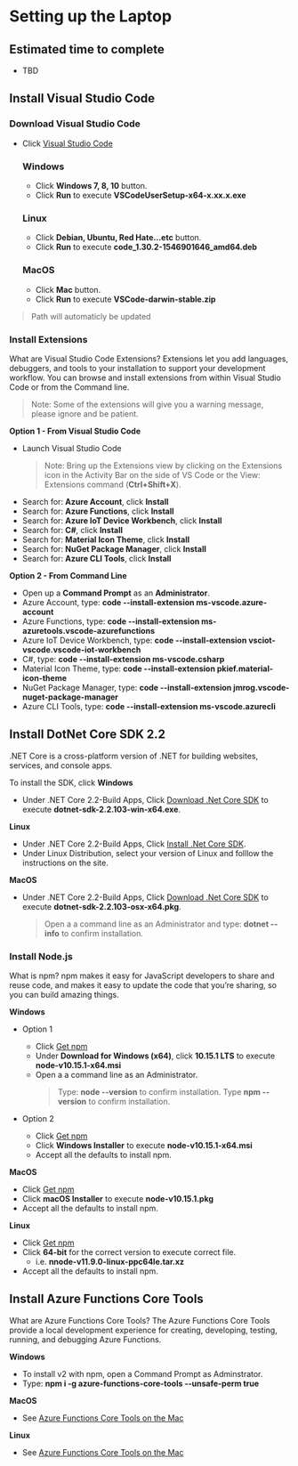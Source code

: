 # Setting up the Laptop

## Estimated time to complete
- TBD

## Install Visual Studio Code

### Download Visual Studio Code
- Click [Visual Studio Code](https://code.visualstudio.com/Download)

    ### Windows
    - Click **Windows 7, 8, 10** button.
    - Click **Run** to execute **VSCodeUserSetup-x64-x.xx.x.exe**
    
    ### Linux
    - Click **Debian, Ubuntu, Red Hate...etc** button.
    - Click **Run** to execute **code_1.30.2-1546901646_amd64.deb**

    ### MacOS
    - Click **Mac** button.
    - Click **Run** to execute **VSCode-darwin-stable.zip**

> Path will automaticly be updated

### Install Extensions
What are Visual Studio Code Extensions? Extensions let you add languages, debuggers, and tools to your installation to support your development workflow. You can browse and install extensions from within Visual Studio Code or from the Command line.

> Note: Some of the extensions will give you a warning message, please ignore and be patient.

**Option 1 - From Visual Studio Code**

- Launch Visual Studio Code
    > Note: Bring up the Extensions view by clicking on the Extensions icon in the Activity Bar on the side of VS Code or the View: Extensions command (**Ctrl+Shift+X**).
- Search for: **Azure Account**, click **Install**
- Search for: **Azure Functions**, click **Install**
- Search for: **Azure IoT Device Workbench**, click **Install**
- Search for: **C#**, click **Install**
- Search for: **Material Icon Theme**, click **Install**
- Search for: **NuGet Package Manager**, click **Install**
- Search for: **Azure CLI Tools**, click **Install**

**Option 2 - From Command Line**

- Open up a **Command Prompt** as an **Administrator**.
- Azure Account, type: **code --install-extension ms-vscode.azure-account**
- Azure Functions, type: **code --install-extension ms-azuretools.vscode-azurefunctions**
- Azure IoT Device Workbench, type: **code --install-extension vsciot-vscode.vscode-iot-workbench**
- C#, type: **code --install-extension ms-vscode.csharp**
- Material Icon Theme, type: **code --install-extension pkief.material-icon-theme**
- NuGet Package Manager, type: **code --install-extension jmrog.vscode-nuget-package-manager**
- Azure CLI Tools, type: **code --install-extension ms-vscode.azurecli**

## Install DotNet Core SDK 2.2
.NET Core is a cross-platform version of .NET for building websites, services, and console apps.

<!--
https://github.com/dotnet/core/blob/master/release-notes/2.2/2.2.1/2.2.1-download.md 
-->
To install the SDK, click 
**Windows**
- Under .NET Core 2.2-Build Apps, Click [Download .Net Core SDK](https://dotnet.microsoft.com/download) to execute **dotnet-sdk-2.2.103-win-x64.exe**.

**Linux**
- Under .NET Core 2.2-Build Apps, Click [Install .Net Core SDK](https://dotnet.microsoft.com/download).
- Under Linux Distribution, select your version of Linux and folllow the instructions on the site.

**MacOS**
- Under .NET Core 2.2-Build Apps, Click [Download .Net Core SDK](https://dotnet.microsoft.com/download) to execute **dotnet-sdk-2.2.103-osx-x64.pkg**.

    > Open a a command line as an Administrator and type: **dotnet --info** to confirm installation.
 
### Install Node.js
What is npm? npm makes it easy for JavaScript developers to share and reuse code, and makes it easy to update the code that you’re sharing, so you can build amazing things.

**Windows**

- Option 1
    - Click [Get npm](https://nodejs.org/en/)
    - Under **Download for Windows (x64)**, click **10.15.1 LTS** to execute **node-v10.15.1-x64.msi**
    - Open a a command line as an Administrator.
        > Type: **node --version** to confirm installation.
        > Type **npm --version** to confirm installation.

- Option 2
    - Click [Get npm](https://nodejs.org/en/download/)
    - Click **Windows Installer** to execute **node-v10.15.1-x64.msi**
    - Accept all the defaults to install npm.
 
**MacOS**
- Click [Get npm](https://nodejs.org/en/download/)
- Click **macOS Installer** to execute **node-v10.15.1.pkg**
- Accept all the defaults to install npm.

**Linux**
- Click [Get npm](https://nodejs.org/en/download/)
- Click **64-bit** for the correct version to execute correct file.
    - i.e. **nnode-v11.9.0-linux-ppc64le.tar.xz**
- Accept all the defaults to install npm.

## Install Azure Functions Core Tools
What are Azure Functions Core Tools? The Azure Functions Core Tools provide a local development experience for creating, developing, testing, running, and debugging Azure Functions.

**Windows**
- To install v2 with npm, open a Command Prompt as Adminstrator.
- Type: **npm i -g azure-functions-core-tools --unsafe-perm true**

**MacOS**
- See [Azure Functions Core Tools on the Mac](https://github.com/Azure/azure-functions-core-tools#mac)

**Linux**
- See [Azure Functions Core Tools on the Mac](https://github.com/Azure/azure-functions-core-tools#linux)

<!--
## Install Git
What is Git? Git is a free and open source distributed version control system designed to handle everything from small to very large projects with speed and efficiency.
- Click [Git](https://git-scm.com/)

**Windows**
- Under Latest source Release, click **Download 2.20.1 for Windows** to execute **Git-2.20.1-64-bit.exe**.
- Select all the defaults.

**MacOS**
- Click on **Mac Build** to download **node-v11.9.0.pkg**. 
-->